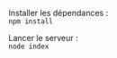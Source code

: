Installer les dépendances :  
<code>npm install</code>

Lancer le serveur :  
<code>node index</code>
